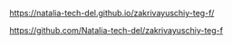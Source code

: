 https://natalia-tech-del.github.io/zakrivayuschiy-teg-f/

https://github.com/Natalia-tech-del/zakrivayuschiy-teg-f
